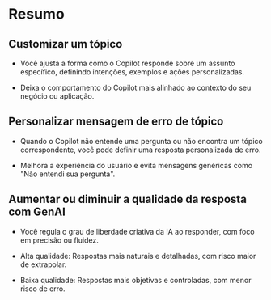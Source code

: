# Resumo

## Customizar um tópico

- Você ajusta a forma como o Copilot responde sobre um assunto específico, definindo intenções, 
exemplos e ações personalizadas.

- Deixa o comportamento do Copilot mais alinhado ao contexto do seu negócio ou aplicação.


## Personalizar mensagem de erro de tópico

- Quando o Copilot não entende uma pergunta ou não encontra um tópico correspondente, 
você pode definir uma resposta personalizada de erro.

- Melhora a experiência do usuário e evita mensagens genéricas como "Não entendi sua pergunta".


## Aumentar ou diminuir a qualidade da resposta com GenAI

- Você regula o grau de liberdade criativa da IA ao responder, com foco em precisão ou fluidez.

- Alta qualidade: Respostas mais naturais e detalhadas, com risco maior de extrapolar.

- Baixa qualidade: Respostas mais objetivas e controladas, com menor risco de erro.
